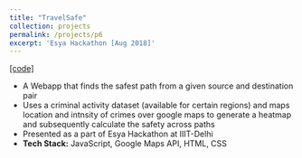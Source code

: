 ```yaml
---
title: "TravelSafe"
collection: projects
permalink: /projects/p6
excerpt: 'Esya Hackathon [Aug 2018]'
---
```


[[code]](https://github.com/Raghav1606/Travel-Safe)

* A Webapp that finds the safest path from a given source and destination pair
* Uses a criminal activity dataset (available for certain regions) and maps location and intnsity of crimes over google maps to generate a heatmap and subsequently calculate the safety across paths
* Presented as a part of Esya Hackathon at IIIT-Delhi  
* <b>Tech Stack:</b> JavaScript, Google Maps API, HTML, CSS